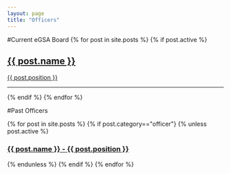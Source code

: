 ```yaml
---
layout: page
title: "Officers"
---
```

#Current eGSA Board
{% for post in site.posts %}
{% if post.active %}
<div class="row">
	<a href="{{ post.url | prepend: site.baseurl }}">
	<div class="officer col-lg-4 col-md-4 col-sm-6 col-xs-12">
		<div class="circle small" style="background-image: url('{{ site.url }}/{% if post.header-img %}{{ post.header-img }}{% else %}img/officers/blank.jpg{% endif %}')" >
		</div>
	</div>
	<div class="officer col-lg-8 col-md-8 col-sm-6 col-xs-12">
    	<h2 class="post-title text-left">{{ post.name }}</h2>
    	<p class="text-left">{{ post.position }}</p>
	</div>
	</a>
</div>
<hr>
{% endif %}
{% endfor %}



#Past Officers
<div class="col-lg-12 col-md-12 col-sm-12 col-xs-12">
{% for post in site.posts %}
{% if post.category=="officer"}
{% unless post.active %}
    <a href="{{ post.url | prepend: site.baseurl }}">
        <h3 class="post-title">{{ post.name }} - {{ post.position }}</h3>
    </a>
{% endunless %}
{% endif %}
{% endfor %}
</div>